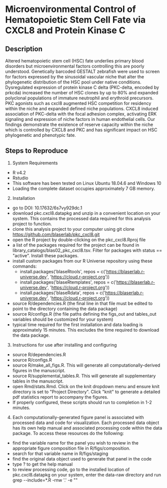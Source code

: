 # Microenvironmental Control of Hematopoietic Stem Cell Fate via CXCL8 and Protein Kinase C

## Description
Altered hematopoietic stem cell (HSC) fate underlies primary blood disorders but microenvironmental factors controlling this are poorly understood.  Genetically barcoded GESTALT zebrafish were used to screen for factors expressed by the sinusoidal vascular niche that alter the phylogenetic distribution of the HSC pool under native conditions.  Dysregulated expression of protein kinase C delta (PKC-delta, encoded by prkcda) increased the number of HSC clones by up to 80% and expanded polyclonal populations of immature neutrophil and erythroid precursors.  PKC agonists such as cxcl8 augmented HSC competition for residency within the niche and expanded defined niche populations.  CXCL8 induced association of PKC-delta with the focal adhesion complex, activating ERK signaling and expression of niche factors in human endothelial cells.  Our findings demonstrate the existence of reserve capacity within the niche which is controlled by CXCL8 and PKC and has significant impact on HSC phylogenetic and phenotypic fate.
	
## Steps to Reproduce

1. System Requirements
  - R v4.2
  - Rstudio
  - This software has been tested on Linux Ubuntu 18.04.6 and Windows 10
  - Loading the complete dataset occupies approximately 7 GB memory.

2.  Installation
  - go to DOI: 10.17632/6s7vy929dc.1
  - download pkc.cxcl8.datapkg and unzip in a convenient location on your system.  This contains the processed data required for this analysis project to function.
  - clone this analysis project to your computer using git clone https://github.com/blaserlab/pkc_cxcl8.git
  - open the R project by double-clicking on the pkc_cxcl8.Rproj file
  - a list of the packages required for the project can be found in library_catalogs/blas02_pkc_cxcl8.tsv.  Filter for packages with status == "active".   Install these packages.
  - install custom packages from our R Universe repository using these commands:
    -  install.packages('blaseRtools', repos = c('https://blaserlab.r-universe.dev', 'https://cloud.r-project.org'))
    -  install.packages('blaseRtemplates', repos = c('https://blaserlab.r-universe.dev', 'https://cloud.r-project.org'))
    -  install.packages('blaseRdata', repos = c('https://blaserlab.r-universe.dev', 'https://cloud.r-project.org'))
  - source R/dependencies.R (the final line in that file must be edited to point to the directory containing the data package)
  - source R/configs.R (the file paths defining the figs_out  and tables_out variables should be customized for your system)
  - typical time required for the first installation and data loading is approximately 15 minutes. This excludes the time required to download the data package.

3.  Instructions for use after installing and configuring
  - source R/dependencies.R
  - source R/configs.R
  - source R/make_all_figs.R. This will generate all computationally-derived figures in the manuscript.
  - source R/supplemental_tables.R. This will generate all supplementary tables in the manuscript.
  - open Rmd/stats.Rmd. Click on the knit dropdown menu and ensure knit directory is set to "Project Directory". Click "knit" to generate a detailed pdf statistics report to accompany the figures.
  - If properly configured, these scripts should run to completion in 1-2 minutes.

4.  Each computationally-generated figure panel is associated with processed data and code for visualization.  Each processed data object has its own help manual and associated processing code within the data package.  To access these resources do the following:
  - find the variable name for the panel you wish to review in the appropriate figure composition file in R/figs/composition.
  - search for that variable name in R/figs/staging
  - find the original data object used to generate that panel in the code
  - type ?<data object name> to get the help manual
  - to review processing code, go to the installed location of pkc.cxcl8.datapkg on your system, enter the data-raw directory and run grep --include=\*.R -rnw '.' -e "<data object name>"
